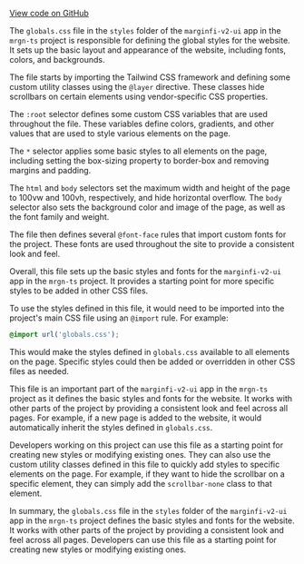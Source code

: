 [View code on GitHub](https://github.com/mrgnlabs/mrgn-ts/.autodoc/docs/json/apps/marginfi-v2-ui/src/styles)

The `globals.css` file in the `styles` folder of the `marginfi-v2-ui` app in the `mrgn-ts` project is responsible for defining the global styles for the website. It sets up the basic layout and appearance of the website, including fonts, colors, and backgrounds. 

The file starts by importing the Tailwind CSS framework and defining some custom utility classes using the `@layer` directive. These classes hide scrollbars on certain elements using vendor-specific CSS properties. 

The `:root` selector defines some custom CSS variables that are used throughout the file. These variables define colors, gradients, and other values that are used to style various elements on the page. 

The `*` selector applies some basic styles to all elements on the page, including setting the box-sizing property to border-box and removing margins and padding. 

The `html` and `body` selectors set the maximum width and height of the page to 100vw and 100vh, respectively, and hide horizontal overflow. The `body` selector also sets the background color and image of the page, as well as the font family and weight. 

The file then defines several `@font-face` rules that import custom fonts for the project. These fonts are used throughout the site to provide a consistent look and feel. 

Overall, this file sets up the basic styles and fonts for the `marginfi-v2-ui` app in the `mrgn-ts` project. It provides a starting point for more specific styles to be added in other CSS files. 

To use the styles defined in this file, it would need to be imported into the project's main CSS file using an `@import` rule. For example:

```css
@import url('globals.css');
```

This would make the styles defined in `globals.css` available to all elements on the page. Specific styles could then be added or overridden in other CSS files as needed. 

This file is an important part of the `marginfi-v2-ui` app in the `mrgn-ts` project as it defines the basic styles and fonts for the website. It works with other parts of the project by providing a consistent look and feel across all pages. For example, if a new page is added to the website, it would automatically inherit the styles defined in `globals.css`. 

Developers working on this project can use this file as a starting point for creating new styles or modifying existing ones. They can also use the custom utility classes defined in this file to quickly add styles to specific elements on the page. For example, if they want to hide the scrollbar on a specific element, they can simply add the `scrollbar-none` class to that element. 

In summary, the `globals.css` file in the `styles` folder of the `marginfi-v2-ui` app in the `mrgn-ts` project defines the basic styles and fonts for the website. It works with other parts of the project by providing a consistent look and feel across all pages. Developers can use this file as a starting point for creating new styles or modifying existing ones.
